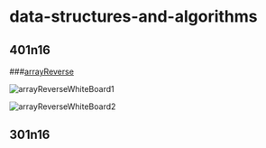 # data-structures-and-algorithms


## 401n16
###[arrayReverse](https://github.com/brettjayp-401-advanced-javascript/data-structures-and-algorithms/tree/master/code-challenges/arrayReverse)

![arrayReverseWhiteBoard1](https://github.com/brettjayp-401-advanced-javascript/data-structures-and-algorithms/tree/master/code-challenges/assets/arrayReverseWB1.jpg)

![arrayReverseWhiteBoard2](https://github.com/brettjayp-401-advanced-javascript/data-structures-and-algorithms/tree/master/code-challenges/assets/arrayReverseWB2.jpg)



## 301n16
